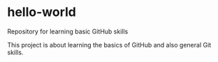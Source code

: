 # hello-world
Repository for learning basic GitHub skills

This project is about learning the basics of GitHub and also general Git skills.
